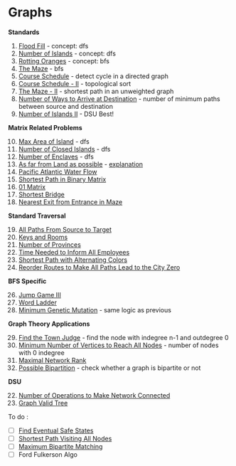 # Graphs

**Standards**

1. [Flood Fill](https://leetcode.com/problems/flood-fill/) - concept:  dfs
2. [Number of Islands](https://leetcode.com/problems/number-of-islands/) - concept: dfs
3. [Rotting Oranges](https://leetcode.com/problems/rotting-oranges/) - concept: bfs
4. [The Maze](https://www.lintcode.com/problem/787/) - bfs
5. [Course Schedule](https://leetcode.com/problems/course-schedule/) - detect cycle in a directed graph
6. [Course Schedule - II](https://leetcode.com/problems/course-schedule-ii/) - topological sort
7. [The Maze - II](https://www.lintcode.com/problem/788/) - shortest path in an unweighted graph
8. [Number of Ways to Arrive at Destination](https://leetcode.com/problems/number-of-ways-to-arrive-at-destination/) - number of minimum paths between source and destination
9. [Number of Islands II](https://www.lintcode.com/problem/434/) - DSU Best!


**Matrix Related Problems**

10. [Max Area of Island](https://leetcode.com/problems/max-area-of-island/) - dfs
11. [Number of Closed Islands](https://leetcode.com/problems/number-of-closed-islands/) - dfs
12. [Number of Enclaves](https://leetcode.com/problems/number-of-enclaves/) - dfs
13. [As far from Land as possible](https://leetcode.com/problems/as-far-from-land-as-possible/) - [explanation](https://leetcode.com/problems/as-far-from-land-as-possible/discuss/360963/)
14. [Pacific Atlantic Water Flow](https://leetcode.com/problems/pacific-atlantic-water-flow/) 
15. [Shortest Path in Binary Matrix](https://leetcode.com/problems/shortest-path-in-binary-matrix/)
16. [01 Matrix](https://leetcode.com/problems/01-matrix/)
17. [Shortest Bridge](https://leetcode.com/problems/shortest-bridge/)
18. [Nearest Exit from Entrance in Maze](https://leetcode.com/problems/nearest-exit-from-entrance-in-maze/)

**Standard Traversal**

19. [All Paths From Source to Target](https://leetcode.com/problems/all-paths-from-source-to-target/)
20. [Keys and Rooms](https://leetcode.com/problems/keys-and-rooms/)
21. [Number of Provinces](https://leetcode.com/problems/number-of-provinces/)
23. [Time Needed to Inform All Employees](https://leetcode.com/problems/time-needed-to-inform-all-employees/)
24. [Shortest Path with Alternating Colors](https://leetcode.com/problems/shortest-path-with-alternating-colors/)
25. [Reorder Routes to Make All Paths Lead to the City Zero](https://leetcode.com/problems/reorder-routes-to-make-all-paths-lead-to-the-city-zero/)

**BFS Specific**

26. [Jump Game III](https://leetcode.com/problems/jump-game-iii/)
27. [Word Ladder](https://leetcode.com/problems/word-ladder/)
28. [Minimum Genetic Mutation](https://leetcode.com/problems/minimum-genetic-mutation/) - same logic as previous

**Graph Theory Applications**

29. [Find the Town Judge](https://leetcode.com/problems/find-the-town-judge/) - find the node with indegree n-1 and outdegree 0
30. [Minimum Number of Vertices to Reach All Nodes](https://leetcode.com/problems/minimum-number-of-vertices-to-reach-all-nodes/) - number of nodes with 0 indegree
31. [Maximal Network Rank](https://leetcode.com/problems/maximal-network-rank/)
32. [Possible Bipartition](https://leetcode.com/problems/possible-bipartition/) - check whether a graph is bipartite or not 


**DSU**

22. [Number of Operations to Make Network Connected](https://leetcode.com/problems/number-of-operations-to-make-network-connected/)
33. [Graph Valid Tree](https://www.lintcode.com/problem/178/)


To do :

- [ ] [Find Eventual Safe States](https://leetcode.com/problems/find-eventual-safe-states/)
- [ ] [Shortest Path Visiting All Nodes](https://leetcode.com/problems/shortest-path-visiting-all-nodes/)
- [ ] [Maximum Bipartite Matching](https://www.geeksforgeeks.org/maximum-bipartite-matching/)
- [ ] Ford Fulkerson Algo
